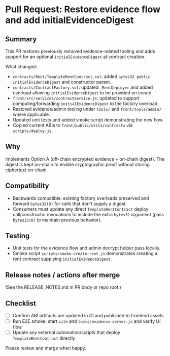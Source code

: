 # Pull Request: Restore evidence flow and add initialEvidenceDigest

## Summary
This PR restores previously removed evidence-related tooling and adds support for an optional `initialEvidenceDigest` at contract creation.

What changed:
- `contracts/Rent/TemplateRentContract.sol`: added `bytes32 public initialEvidenceDigest` and constructor param.
- `contracts/ContractFactory.sol`: updated `_RentDeployer` and added overload allowing `initialEvidenceDigest` to be provided on create.
- `front/src/services/contractService.js`: updated to support computing/forwarding `initialEvidenceDigest` to the factory overload.
- Restored evidence/admin tooling under `tools/` and `front/tools/admin/` where applicable.
- Updated unit tests and added smoke script demonstrating the new flow.
- Copied current ABIs to `front/public/utils/contracts` via `scripts/deploy.js`.

## Why
Implements Option A (off-chain encrypted evidence + on-chain digest). The digest is kept on-chain to enable cryptographic proof without storing ciphertext on-chain.

## Compatibility
- Backwards compatible: existing factory overloads preserved and forward `bytes32(0)` for calls that don't supply a digest.
- Consumers must update any direct `TemplateRentContract` deploy call/constructor invocations to include the extra `bytes32` argument (pass `bytes32(0)` to maintain previous behavior).

## Testing
- Unit tests for the evidence flow and admin decrypt helper pass locally.
- Smoke script `scripts/smoke-create-rent.js` demonstrates creating a rent contract supplying `initialEvidenceDigest`.

## Release notes / actions after merge
(See the RELEASE_NOTES.md in PR body or repo root.)

## Checklist
- [ ] Confirm ABI artifacts are updated in CI and published to frontend assets
- [ ] Run E2E smoke: start `vite` and `tools/evidence-server.js` and verify UI flow
- [ ] Update any external automation/scripts that deploy `TemplateRentContract` directly

Please review and merge when happy.
